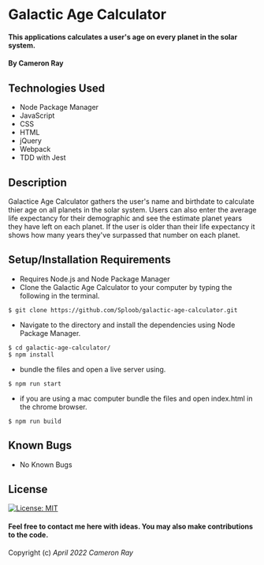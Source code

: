 # Galactic Age Calculator

#### This applications calculates a user's age on every planet in the solar system.

#### By Cameron Ray

## Technologies Used

* Node Package Manager
* JavaScript
* CSS
* HTML
* jQuery
* Webpack
* TDD with Jest

## Description

Galactice Age Calculator gathers the user's name and birthdate to calculate thier age on all planets in the solar system. Users can also enter the average life expectancy for their demographic and see the estimate planet years they have left on each planet. If the user is older than their life expectancy it shows how many years they've surpassed that number on each planet.

## Setup/Installation Requirements

* Requires Node.js and Node Package Manager
* Clone the Galactic Age Calculator to your computer by typing the following in the terminal.
```
$ git clone https://github.com/Sploob/galactic-age-calculator.git
```
* Navigate to the directory and install the dependencies using Node Package Manager.
```
$ cd galactic-age-calculator/
$ npm install
```
* bundle the files and open a live server using.
```
$ npm run start
```
* if you are using a mac computer bundle the files and open index.html in the chrome browser.
```
$ npm run build
```

## Known Bugs

* No Known Bugs

## License
[![License: MIT](https://img.shields.io/badge/License-MIT-yellow.svg)](https://opensource.org/licenses/MIT)

#### Feel free to contact me here with ideas. You may also make contributions to the code.

Copyright (c) _April 2022_ _Cameron Ray_